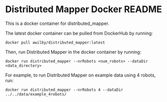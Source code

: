 # Distributed Mapper Docker README

This is a docker container for distributed_mapper. 

The latest docker container can be pulled from DockerHub by running: 

```
docker pull awilby/distributed_mapper:latest
```

Then, run Distributed Mapper in the docker container by running: 

```
docker run distributed_mapper --nrRobots <num_robots> --dataDir <data_directory>
```

For example, to run Distributed Mapper on example data using 4 robots, run:

```
docker run distributed_mapper --nrRobots 4 --dataDir ../../data/example_4robots/
```
